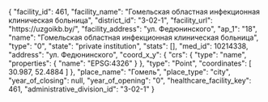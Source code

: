 {
    "facility_id": 461,
    "facility_name": "Гомельская областная инфекционная клиническая больница",
    "district_id": "3-02-1",
    "facility_url": "https:\/\/uzgoikb.by\/",
    "facility_address": "ул. Федюнинского",
    "ap_1": "18",
    "name": "Гомельская областная инфекционная клиническая больница",
    "type": "0",
    "state": "private institution",
    "stats": [],
    "med_id": 10214338,
    "address": "ул. Федюнинского",
    "coord_x_y": {
        "crs": {
            "type": "name",
            "properties": {
                "name": "EPSG:4326"
            }
        },
        "type": "Point",
        "coordinates": [
            30.987,
            52.4884
        ]
    },
    "place_name": "Гомель",
    "place_type": "city",
    "year_of_closing": null,
    "year_of_opening": "0",
    "healthcare_facility_key": 461,
    "administrative_division_id": "3-02-1"
}